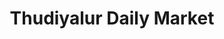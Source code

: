 ---
title: "Thudiyalur Daily Market"
url: /thudiyalur/thudiyalur-daily-market/
shop: greengrocer
---
